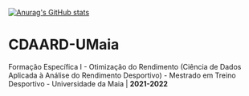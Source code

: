 [![Anurag's GitHub stats](https://github-readme-stats.vercel.app/api?username=rmarcelino4)](https://github.com/anuraghazra/github-readme-stats)


# CDAARD-UMaia
 Formação Específica I - Otimização do Rendimento (Ciência de Dados Aplicada à Análise do Rendimento Desportivo) - Mestrado em Treino Desportivo - Universidade da Maia | **2021-2022**
